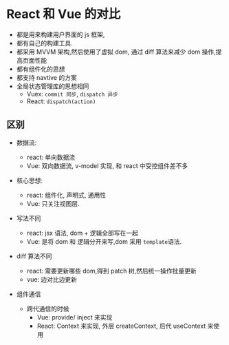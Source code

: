 # React 和 Vue 的对比

-   都是用来构建用户界面的 js 框架,
-   都有自己的构建工具.
-   都采用 MVVM 架构,然后使用了虚拟 dom, 通过 diff 算法来减少 dom 操作,提高页面性能
-   都有组件化的思想
-   都支持 navtive 的方案
-   全局状态管理库的思想相同
    -   Vuex: `commit 同步`, `dispatch 异步`
    -   React: `dispatch(action)`

## 区别

-   数据流:

    -   react: 单向数据流
    -   Vue: 双向数据流, v-model 实现, 和 react 中受控组件差不多

-   核心思想:

    -   react: 组件化, 声明式, 通用性
    -   Vue: 只关注视图层.

-   写法不同

    -   react: jsx 语法, dom + 逻辑全部写在一起
    -   Vue: 是将 dom 和 逻辑分开来写,dom 采用 `template`语法.

-   diff 算法不同

    -   react: 需要更新哪些 dom,得到 patch 树,然后统一操作批量更新
    -   vue: 边对比边更新

-   组件通信
    -   跨代通信的时候
        -   Vue: provide/ inject 来实现
        -   React: Context 来实现, 外层 createContext, 后代 useContext 来使用
